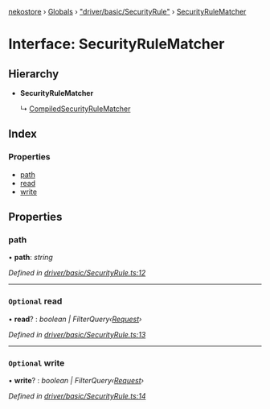 [nekostore](../README.md) › [Globals](../globals.md) › ["driver/basic/SecurityRule"](../modules/_driver_basic_securityrule_.md) › [SecurityRuleMatcher](_driver_basic_securityrule_.securityrulematcher.md)

# Interface: SecurityRuleMatcher

## Hierarchy

* **SecurityRuleMatcher**

  ↳ [CompiledSecurityRuleMatcher](_driver_basic_basicdriver_.compiledsecurityrulematcher.md)

## Index

### Properties

* [path](_driver_basic_securityrule_.securityrulematcher.md#path)
* [read](_driver_basic_securityrule_.securityrulematcher.md#optional-read)
* [write](_driver_basic_securityrule_.securityrulematcher.md#optional-write)

## Properties

###  path

• **path**: *string*

*Defined in [driver/basic/SecurityRule.ts:12](https://github.com/esnya/nekostore/blob/master/src/driver/basic/SecurityRule.ts#L12)*

___

### `Optional` read

• **read**? : *boolean | FilterQuery‹[Request](_driver_basic_securityrule_.request.md)›*

*Defined in [driver/basic/SecurityRule.ts:13](https://github.com/esnya/nekostore/blob/master/src/driver/basic/SecurityRule.ts#L13)*

___

### `Optional` write

• **write**? : *boolean | FilterQuery‹[Request](_driver_basic_securityrule_.request.md)›*

*Defined in [driver/basic/SecurityRule.ts:14](https://github.com/esnya/nekostore/blob/master/src/driver/basic/SecurityRule.ts#L14)*
